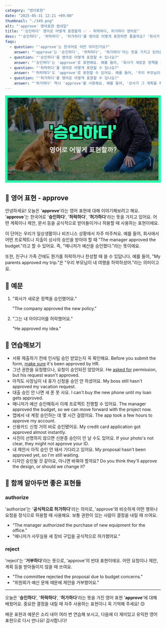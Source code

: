 ```yaml
---
category: "영어표현"
date: "2025-05-31 12:21 +09:00"
thumbnail: "./349.png"
alt: "'approve' 영어표현 썸네일"
title: "'승인하다' 영어로 어떻게 표현할까 ✅ - 허락하다, 허가하다 영어로"
desc: "'승인하다', '허락하다', '허가하다'를 영어로 어떻게 표현하면 좋을까요? '회사가 새로운 정책을 승인했어요.', '우리 부모님이 내 여행을 허락하셨어요.' 등을 영어로 표현하는 법을 배워봅시다. 다양한 예문을 통해서 연습하고 본인의 표현으로 만들어 보세요."
faqs:
  - question: "'approve'는 한국어로 어떤 의미인가요?"
    answer: "'approve'는 '승인하다', '허락하다', '허가하다'라는 뜻을 가지고 있어요. 계획이나 제안, 문서 등을 공식적으로 받아들이거나 허용할 때 사용하는 표현이에요."
  - question: "'승인하다'를 영어로 어떻게 표현할 수 있나요?"
    answer: "'승인하다'는 'approve'로 표현해요. 예를 들어, '회사가 새로운 정책을 승인했어요.'는 'The company approved the new policy.'라고 말할 수 있어요."
  - question: "'허락하다'를 영어로 어떻게 표현할 수 있나요?"
    answer: "'허락하다'도 'approve'로 표현할 수 있어요. 예를 들어, '우리 부모님이 내 여행을 허락하셨어요.'는 'My parents approved my trip.'라고 해요."
  - question: "'허가하다'를 영어로 어떻게 표현할 수 있나요?"
    answer: "'허가하다' 역시 'approve'를 사용해요. 예를 들어, '상사가 그 계획을 허가했어요.'는 'The manager approved the plan.'이라고 할 수 있어요."
---
```


!['approve' 영어표현 썸네일](./349.png)

## 🌟 영어 표현 - approve

안녕하세요! 오늘은 '**approve**'라는 영어 표현에 대해 이야기해보려고 해요. '**approve**'는 한국어로 '**승인하다**', '**허락하다**', '**허가하다**'라는 뜻을 가지고 있어요. 어떤 계획이나 제안, 문서 등을 공식적으로 받아들이거나 허용할 때 사용하는 표현이에요.

이 단어는 우리가 일상생활이나 비즈니스 상황에서 자주 마주쳐요. 예를 들어, 회사에서 어떤 프로젝트나 지출이 상사의 승인을 받아야 할 때 "The manager approved the budget."라고 할 수 있어요. 즉, "매니저가 예산을 승인했다."라는 뜻이에요.

또한, 친구나 가족 간에도 뭔가를 허락하거나 찬성할 때 쓸 수 있답니다. 예를 들어, "My parents approved my trip."은 "우리 부모님이 내 여행을 허락하셨어."라는 의미이고요.

## 📖 예문

1. "회사가 새로운 정책을 승인했어요."

   "The company approved the new policy."

2. "그는 내 아이디어를 허락했어요."

   "He approved my idea."

## 💬 연습해보기

<ul data-interactive-list>
  <li data-interactive-item>
    <span data-toggler>서류 제출하기 전에 인사팀 승인 받았는지 꼭 확인해요.</span>
    <span data-answer>Before you submit the form, <a href="/blog/in-english/232.make-sure/">make sure</a> it's been approved by HR.</span>
  </li>
  <li data-interactive-item>
    <span data-toggler>그년 권한을 요청했으나, 요청이 승인되진 않았어요.</span>
    <span data-answer>He <a href="/blog/in-english/125.ask-for/">asked for</a> permission, but his request wasn't approved.</span>
  </li>
  <li data-interactive-item>
    <span data-toggler>아직도 사장님이 내 휴가 신청을 승인 안 하셨어요.</span>
    <span data-answer>My boss still hasn't approved my vacation request.</span>
  </li>
  <li data-interactive-item>
    <span data-toggler>대출 승인 안 나면 새 폰 못 사요.</span>
    <span data-answer>I can't buy the new phone until my loan gets approved.</span>
  </li>
  <li data-interactive-item>
    <span data-toggler>매니저가 예산 승인해줘서 이제 프로젝트 진행할 수 있어요.</span>
    <span data-answer>The manager approved the budget, so we can move forward with the project now.</span>
  </li>
  <li data-interactive-item>
    <span data-toggler>앱에서 내 계정 승인하는 데 몇 시간 걸렸어요.</span>
    <span data-answer>The app took a few hours to approve my account.</span>
  </li>
  <li data-interactive-item>
    <span data-toggler>신용카드 신청 거의 바로 승인됐어요.</span>
    <span data-answer>My credit card application got approved almost instantly.</span>
  </li>
  <li data-interactive-item>
    <span data-toggler>사진이 선명하지 않으면 신분증 승인이 안 날 수도 있어요.</span>
    <span data-answer>If your photo's not clear, they might not approve your ID.</span>
  </li>
  <li data-interactive-item>
    <span data-toggler>내 제안서 아직 승인 안 돼서 기다리고 있어요.</span>
    <span data-answer>My proposal hasn't been approved yet, so I'm still waiting.</span>
  </li>
  <li data-interactive-item>
    <span data-toggler>디자인 승인될 것 같아요, 아니면 바꿔야 할까요?</span>
    <span data-answer>Do you think they'll approve the design, or should we change it?</span>
  </li>
</ul>

## 🤝 함께 알아두면 좋은 표현들

### authorize

'authorize'는 '**공식적으로 허가하다**'라는 의미로, 'approve'와 비슷하게 어떤 행위나 요청을 정식으로 허용할 때 사용해요. 보통 권한이 있는 사람이 결정을 내릴 때 쓰여요.

- "The manager authorized the purchase of new equipment for the office."
- "매니저가 사무실용 새 장비 구입을 공식적으로 허가했어요."

### reject

'reject'는 '**거부하다**'라는 뜻으로, 'approve'의 반대 표현이에요. 어떤 요청이나 제안, 계획 등을 받아들이지 않을 때 쓰여요.

- "The committee rejected the proposal due to budget concerns."
- "위원회가 예산 문제 때문에 제안을 거부했어요."

---

오늘은 '**승인하다**', '**허락하다**', '**허가하다**'라는 뜻을 가진 영어 표현 '**approve**'에 대해 배웠어요. 중요한 결정을 내릴 때 자주 사용하는 표현이니 꼭 기억해 주세요! 😊

배운 표현과 예문은 소리 내어 여러 번 연습해 보시고, 다음에 더 재미있고 유익한 영어 표현으로 다시 만나요! 감사합니다!
